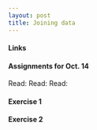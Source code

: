 ```yaml
---
layout: post
title: Joining data
---
```



#### Links

#### Assignments for Oct. 14

Read:
Read: 
Read: 

#### Exercise 1

#### Exercise 2